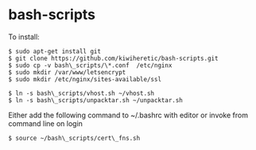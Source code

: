 # bash-scripts

To install:

```
$ sudo apt-get install git  
$ git clone https://github.com/kiwiheretic/bash-scripts.git
$ sudo cp -v bash\_scripts/\*.conf  /etc/nginx
$ sudo mkdir /var/www/letsencrypt
$ sudo mkdir /etc/nginx/sites-available/ssl

$ ln -s bash\_scripts/vhost.sh ~/vhost.sh
$ ln -s bash\_scripts/unpacktar.sh ~/unpacktar.sh
```

Either add the following command to ~/.bashrc with editor or invoke from command line on login

```
$ source ~/bash\_scripts/cert\_fns.sh
```
